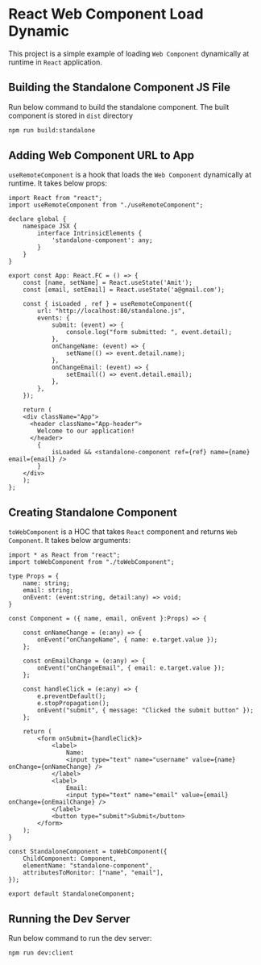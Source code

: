 # React Web Component Load Dynamic

This project is a simple example of loading `Web Component` dynamically at runtime in `React` application.

## Building the Standalone Component JS File

Run below command to build the standalone component. The built component is stored in `dist` directory

```sh
npm run build:standalone
```

## Adding Web Component URL to App

`useRemoteComponent` is a hook that loads the `Web Component` dynamically at runtime. It takes below props:

```tsx
import React from "react";
import useRemoteComponent from "./useRemoteComponent";

declare global {
    namespace JSX {
        interface IntrinsicElements {
            'standalone-component': any;
        }
    }
}

export const App: React.FC = () => {
    const [name, setName] = React.useState('Amit');
    const [email, setEmail] = React.useState('a@gmail.com');

    const { isLoaded , ref } = useRemoteComponent({
        url: "http://localhost:80/standalone.js",
        events: {
            submit: (event) => {
                console.log("form submitted: ", event.detail);
            },
            onChangeName: (event) => {
                setName(() => event.detail.name);
            },
            onChangeEmail: (event) => {
                setEmail(() => event.detail.email);
            },
        },
    });

    return (
    <div className="App">
      <header className="App-header">
        Welcome to our application!
      </header>
        {
            isLoaded && <standalone-component ref={ref} name={name} email={email} />
        }
    </div>
    );
};
```

## Creating Standalone Component

`toWebComponent` is a HOC that takes `React` component and returns `Web Component`. It takes below arguments:

```tsx
import * as React from "react";
import toWebComponent from "./toWebComponent";

type Props = {
    name: string;
    email: string;
    onEvent: (event:string, detail:any) => void;
}

const Component = ({ name, email, onEvent }:Props) => {

    const onNameChange = (e:any) => {
        onEvent("onChangeName", { name: e.target.value });
    };

    const onEmailChange = (e:any) => {
        onEvent("onChangeEmail", { email: e.target.value });
    };

    const handleClick = (e:any) => {
        e.preventDefault();
        e.stopPropagation();
        onEvent("submit", { message: "Clicked the submit button" });
    };

    return (
        <form onSubmit={handleClick}>
            <label>
                Name:
                <input type="text" name="username" value={name} onChange={onNameChange} />
            </label>
            <label>
                Email:
                <input type="text" name="email" value={email} onChange={onEmailChange} />
            </label>
            <button type="submit">Submit</button>
        </form>
    );
}

const StandaloneComponent = toWebComponent({
    ChildComponent: Component,
    elementName: "standalone-component",
    attributesToMonitor: ["name", "email"],
});

export default StandaloneComponent;
```

## Running the Dev Server

Run below command to run the dev server:

```sh
npm run dev:client
```
